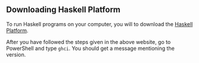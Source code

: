 ## Downloading Haskell Platform ##
To run Haskell programs on your computer, you will to download the [Haskell Platform](https://www.haskell.org/platform/).

After you have followed the steps given in the above website, go to PowerShell and type `ghci`. You should get a message mentioning the version.
